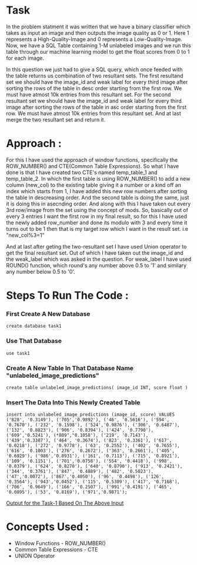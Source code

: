 # Task 
In the problem statment it was written that we have a binary classifier which takes as input an image and then outputs the image quality as 0 or 1.
Here 1 represents a High-Quality-Image and 0 represents a Low-Quality-Image. 
Now, we have a SQL Table containing 1-M unlabeled images and we run this table through our machine learning model to get the float scores from 0 to 1 for each image.

In this question we just had to give a SQL query, which once feeded with the table returns us combination of two resultant sets.
The first resultand set we should have the image_id and weak label for every third image after sorting the rows of the table in desc order starting from the first row. We must have atmost 10k entries from this resultant set.
For the second resultant set we should have the image_id and weak label for every third image after sorting the rows of the table in asc order starting from the first row. We must have atmost 10k entries from this resultant set.
And at last merge the two resultant set and return it.


# Approach : 
For this I have used the approach of window functions, specifically the ROW_NUMBER() and CTE(Common Table Expressions).
So what I have done is that I have created two CTE's named temp_table_1 and temp_table_2. In which the first table is using ROW_NUMBER() to add a new column (new_col) to the existing table giving it a number or a kind off an index which starts from 1, I have added this new row numbers after sorting the table in descreasing order.
And the second table is doing the same, just it is doing this in asecnding order. And along with this I have taken out every 3rd row/image from the set using the concept of mods.
So, basically out of every 3 entries I want the first row in my final result, so for this I have used the newly added row_number and done its modulo with 3 and every time it turns out to be 1 then that is my target row which I want in the result set.
i.e "new_col%3=1"

And at last after geting the two-resultant set I have used Union operator to get the final resultant set. Out of which I have taken out the image_id and the weak_label which was asked in the question.
For weak_label I have used ROUND() function, which round's any number above 0.5 to '1' and similary any number below 0.5 to '0'.


# Steps To Run The Code : 
### First Create A New Database
`
    create database task1
`
### Use That Database
`
    use task1
`
### Create A New Table In That Database Name "unlabeled_image_predictions"
`
    create table unlabeled_image_predictions(
        image_id INT,
        score float
    )
`
### Insert The Data Into This Newly Created Table
`
insert into unlabeled_image_predictions (image_id, score) VALUES
('828', '0.3149'), ('705','0.9892'), ('46', '0.5616'), ('594', '0.7670'), ('232', '0.1598'), ('524','0.9876'), ('306', '0.6487'), ('132', '0.8823'), ('906', '0.8394'), ('424', '0.7790'), ('609','0.5241'), (*809","0.1058'), ('219', '0.7143'), ('439','0.3387'), ('464', '0.3674'), ('823', '0.3361'), ('617', '0.0218'), ('272', '0.9778'), ('63', '0.2552'), ('402', '0.7655'), ('616', '0.1003'), ('276', '0.2672'), ('363', '0.2661'), ('405', '0.6929'), ('986','0.8931'), ('161', '0.7113'), ('715', '0.8921'), ('109', '0.1151'), ('701','0.0758'), ('554', '0.4418'), ('998', '0.0379'), ('624', '0.8270'), ('640', '0.8790'), ('913', '0.2421'), ('344', '0.3761'), ('847', '0.4889'), ('482', '0.5023'), ('47','0.0072'), ('867','0.4050'), ('96', '0.4498'), ('126', '0.3564'), ('943','0.0452'), ('115', '0.5309'), ('417', '0.7168'), ('706', '0.9649'), ('166', '0.2507'), ('991','0.4191'), ('465', '0.0895'), ('53', '0.8169'), ('971','0.9871');
`

[Output for the Task-1 Based On The Above Input](Task-1-Output-Table.csv)

# Concepts Used :
- Window Functions - ROW_NUMBER()
- Common Table Expressions - CTE
- UNION Operator